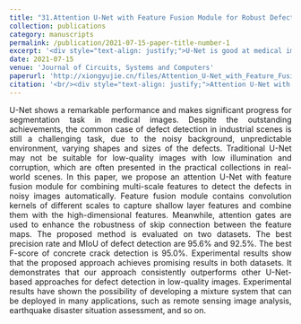 ```yaml
---
title: "31.Attention U-Net with Feature Fusion Module for Robust Defect Detection"
collection: publications
category: manuscripts
permalink: /publication/2021-07-15-paper-title-number-1
excerpt: '<div style="text-align: justify;">U-Net is good at medical image segmentation but not for industrial defect detection. We propose an attention U-Net with a feature fusion module. It combines features and uses attention gates. Experiments on two datasets show it outperforms other methods and has application potential.</div>'
date: 2021-07-15
venue: 'Journal of Circuits, Systems and Computers'
paperurl: 'http://xiongyujie.cn/files/Attention_U-Net_with_Feature_Fusion_Module_for_Robust_Defect_Detection.pdf'
citation: '<br/><div style="text-align: justify;">Attention U-Net with Feature Fusion Module for Robust Defect Detection, Y.-J. Xiong*, Y.-B. Gao, H. Wu and Y. Yao, Journal of Circuits, Systems and Computers, 2021, 30 (15): 2150272</div>'
---
```


<div style="text-align: justify;">U-Net shows a remarkable performance and makes significant progress for segmentation task in medical images. Despite the outstanding achievements, the common case of defect detection in industrial scenes is still a challenging task, due to the noisy background, unpredictable environment, varying shapes and sizes of the defects. Traditional U-Net may not be suitable for low-quality images with low illumination and corruption, which are often presented in the practical collections in real-world scenes. In this paper, we propose an attention U-Net with feature fusion module for combining multi-scale features to detect the defects in noisy images automatically. Feature fusion module contains convolution kernels of different scales to capture shallow layer features and combine them with the high-dimensional features. Meanwhile, attention gates are used to enhance the robustness of skip connection between the feature maps. The proposed method is evaluated on two datasets. The best precision rate and MIoU of defect detection are 95.6% and 92.5%. The best F-score of concrete crack detection is 95.0%. Experimental results show that the proposed approach achieves promising results in both datasets. It demonstrates that our approach consistently outperforms other U-Net-based approaches for defect detection in low-quality images. Experimental results have shown the possibility of developing a mixture system that can be deployed in many applications, such as remote sensing image analysis, earthquake disaster situation assessment, and so on.</div>

<br/>
